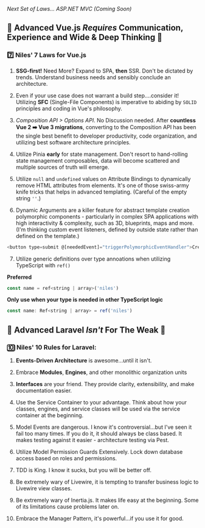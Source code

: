 *Next Set of Laws... ASP.NET MVC (Coming Soon)*

## 🤖 Advanced Vue.js *Requires* Communication, Experience and Wide & Deep Thinking 💪

### 7️⃣ Niles' **7 Laws** for Vue.js

1. **SSG-first!** Need More? Expand to SPA, **then** SSR. Don't be dictated by trends. Understand business needs and sensibly conclude an architecture.

2. Even if your use case does not warrant a build step....consider it! Utilizing **SFC** (Single-File Components) is imperative to abiding by `SOLID` principles and coding in Vue's philosophy.

3. _Composition API > Options API_. No Discussion needed. After **countless Vue 2 ➡️ Vue 3 migrations**, converting to the Composition API has been the single best benefit to developer productivity, code organization, and utilizing best software architecture principles.

4. Utilize Pinia **early** for state management. Don't resort to hand-rolling state management composables, data will become scattered and multiple sources of truth will emerge.

5. Utilize `null` and `undefined` values on Attribute Bindings to dynamically remove HTML attributes from elements. It's one of those swiss-army knife tricks that helps in advanced templating. (Careful of the empty string `''`.)

6. Dynamic Arguments are a killer feature for abstract template creation polymorphic components - particularly in complex SPA applications with high interactivity & complexity, such as 3D, blueprints, maps and more. (I'm thinking custom event listeners, defined by outside state rather than defined on the template.)
```js
<button type=submit @[neededEvent]="triggerPolymorphicEventHandler">Create Model</button>
```

7. Utilize generic definitions over type annoations when utilizing TypeScript with `ref()`  

**Preferred**
```js
const name = ref<string | array>('niles')
```
**Only use when your type is needed in other TypeScript logic**
```js
const name: Ref<string | array> = ref('niles')
```

   
## 🤖 Advanced Laravel *Isn't* For The Weak 💪

### 🔟 Niles' **10 Rules** for Laravel:

1. **Events-Driven Architecture** is awesome...until it isn't.

2. Embrace **Modules**, **Engines**, and other monolithic organization units

3. **Interfaces** are your friend. They provide clarity, extensibility, and make documentation easier.

4. Use the Service Container to your advantage. Think about how your classes, engines, and service classes will be used via the service container at the beginning.

5. Model Events are dangerous. I know it's controversial...but I've seen it fail too many times. If you do it, it should always be class based. It makes testing against it easier - architecture testing via Pest.

6. Utilize Model Permission Guards Extensively. Lock down database access based on roles and permissions.

7. TDD is King. I know it sucks, but you will be better off.

8. Be extremely wary of Livewire, it is tempting to transfer business logic to Livewire view classes.

9. Be extremely wary of Inertia.js. It makes life easy at the beginning. Some of its limitations cause problems later on.

10. Embrace the Manager Pattern, it's powerful...if you use it for good.

<!--
**qarthandgi/qarthandgi** is a ✨ _special_ ✨ repository because its `README.md` (this file) appears on your GitHub profile.

Here are some ideas to get you started:

- 🔭 I’m currently working on ...
- 🌱 I’m currently learning ...
- 👯 I’m looking to collaborate on ...
- 🤔 I’m looking for help with ...
- 💬 Ask me about ...
- 📫 How to reach me: ...
- 😄 Pronouns: ...
- ⚡ Fun fact: ...
-->
